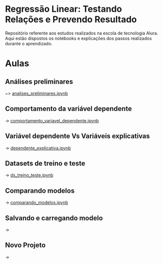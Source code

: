 # Regressão Linear: Testando Relações e Prevendo Resultado

Repositório referente aos estudos realizados na escola de tecnologia Alura. Aqui estão dispostos os notebooks e explicações dos passos realizados durante o aprendizado.

# Aulas
## Análises preliminares
~> [analises_preliminares.ipynb](https://github.com/brunodleite/alura_reg_linear/blob/main/analises_preliminares.ipynb)
## Comportamento da variável dependente
-> [comportamento_variavel_dependente.ipynb](https://github.com/brunodleite/alura_reg_linear/blob/main/comportamento_varivavel_dependente.ipynb)
## Variável dependente Vs Variáveis explicativas
-> [dependente_explicativa.ipynb](https://github.com/brunodleite/alura_reg_linear/blob/main/dependente_explicativa.ipynb) 
## Datasets de treino e teste
-> [ds_treino_teste.ipynb](https://github.com/brunodleite/alura_reg_linear/blob/main/ds_treino_teste.ipynb)
## Comparando modelos
-> [comparando_modelos.ipynb](https://github.com/brunodleite/alura_reg_linear/blob/main/comparando_modelos.ipynb)
## Salvando e carregando modelo
->
## Novo Projeto
-> 
